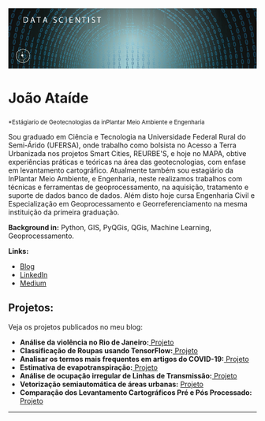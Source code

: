 
<p align="center">
  <img src="Prancheta 3-100.jpg" >
</p>

# João Ataíde
<sub>*Estágiario de Geotecnologias da inPlantar  Meio Ambiente e Engenharia​</sub>

Sou graduado em Ciência e Tecnologia na Universidade Federal Rural do Semi-Árido (UFERSA), onde trabalho como bolsista no Acesso a Terra Urbanizada nos projetos Smart Cities, REURBE'S, e hoje no MAPA, obtive experiências práticas e teóricas na área das geotecnologias, com enfase em levantamento cartográfico. Atualmente também sou estagiário da InPlantar Meio Ambiente, e Engenharia, neste realizamos trabalhos com técnicas e ferramentas de geoprocessamento, na aquisição, tratamento e suporte de dados banco de dados. Além disto hoje cursa Engenharia Civil e Especialização em Geoprocessamento e Georreferenciamento na mesma instituição da primeira graduação. 

**Background in:** Python, GIS, PyQGis, QGis, Machine Learning, Geoprocessamento.

**Links:**
* [Blog](https://www.joaoataide.com)
* [LinkedIn](https://www.linkedin.com/in/joaoataidee/)
* [Medium](https://medium.com/@jooataide)


## Projetos:
Veja os projetos publicados no meu blog:

* **Análise da violência no Rio de Janeiro:**[ Projeto](https://www.joaoataide.com/post/análise-da-violênca-no-rio-de-janeiro)
* **Classificação de Roupas usando TensorFlow:**[ Projeto](https://www.joaoataide.com/post/classificação-de-roupas-com-tensorflow)
* **Analisar os termos mais frequentes em artigos do COVID-19:**[ Projeto](https://www.joaoataide.com/post/desafio-kaggle-covid-19)
* **Estimativa de evapotranspiração:**[ Projeto](https://www.joaoataide.com/post/estimativa-da-evapotranspiração)
* **Análise de ocupação irregular de Linhas de Transmissão:**[ Projeto](https://www.joaoataide.com/post/linhas-de-transmissão)
* **Vetorização semiautomática de áreas urbanas:** [ Projeto](https://www.joaoataide.com/post/vetorização-semiautomática)
* **Comparação dos Levantamento Cartográficos Pré e Pós Processado:**[ Projeto](https://www.joaoataide.com/post/pós-e-pré-processados)
---




